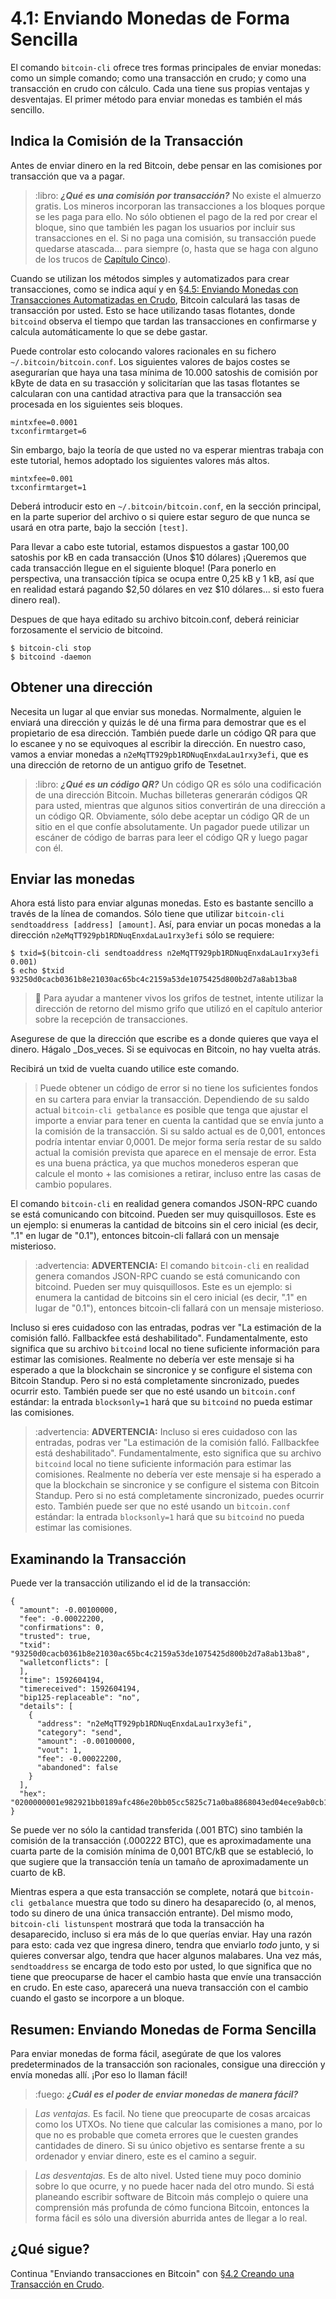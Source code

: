 # 4.1: Enviando Monedas de Forma Sencilla

El comando `bitcoin-cli` ofrece tres formas principales de enviar monedas: como un simple comando; como una transacción en crudo; y como una transacción en crudo con cálculo. Cada una tiene sus propias ventajas y desventajas. El primer método para enviar monedas es también el más sencillo.

## Indica la Comisión de la Transacción

Antes de enviar dinero en la red Bitcoin, debe pensar en las comisiones por transacción que va a pagar.

> :libro: ***¿Qué es una comisión por transacción?*** No existe el almuerzo gratis. Los mineros incorporan las transacciones a los bloques porque se les paga para ello. No sólo obtienen el pago de la red por crear el bloque, sino que también les pagan los usuarios por incluir sus transacciones en el. Si no paga una comisión, su transacción puede quedarse atascada... para siempre (o, hasta que se haga con alguno de los trucos de [Capítulo Cinco](05_0_Controlling_Bitcoin_Transactions.md)).

Cuando se utilizan los métodos simples y automatizados para crear transacciones, como se indica aquí y en [§4.5: Enviando Monedas con Transacciones Automatizadas en Crudo](04_5_Sending_Coins_with_Automated_Raw_Transactions.md), Bitcoin calculará las tasas de transacción por usted. Esto se hace utilizando tasas flotantes, donde `bitcoind` observa el tiempo que tardan las transacciones en confirmarse y calcula automáticamente lo que se debe gastar.

Puede controlar esto colocando valores racionales en su fichero `~/.bitcoin/bitcoin.conf`. Los siguientes valores de bajos costes se asegurarían que haya una tasa mínima de 10.000 satoshis de comisión por kByte de data en su trasacción y solicitarían que las tasas flotantes se calcularan con una cantidad atractiva para que la transacción sea procesada en los siguientes seis bloques. 
```
mintxfee=0.0001
txconfirmtarget=6
```
Sin embargo, bajo la teoría de que usted no va esperar mientras trabaja con este tutorial, hemos adoptado los siguientes valores más altos. 
```
mintxfee=0.001
txconfirmtarget=1
```
Deberá introducir esto en `~/.bitcoin/bitcoin.conf`, en la sección principal, en la parte superior del archivo o si quiere estar seguro de que nunca se usará en otra parte, bajo la sección `[test]`.

Para llevar a cabo este tutorial, estamos dispuestos a gastar 100,00 satoshis por kB en cada transacción (Unos $10 dólares) ¡Queremos que cada transacción llegue en el siguiente bloque! (Para ponerlo en perspectiva, una transacción típica se ocupa entre 0,25 kB y 1 kB, así que en realidad estará pagando $2,50 dólares en vez $10 dólares... si esto fuera dinero real).

Despues de que haya editado su archivo bitcoin.conf, deberá reiniciar forzosamente el servicio de bitcoind.
```
$ bitcoin-cli stop
$ bitcoind -daemon
```

## Obtener una dirección

Necesita un lugar al que enviar sus monedas. Normalmente, alguien le enviará una dirección y quizás le dé una firma para demostrar que es el propietario de esa dirección. También puede darle un código QR para que lo escanee y no se equivoques al escribir la dirección. En nuestro caso, vamos a enviar monedas a `n2eMqTT929pb1RDNuqEnxdaLau1rxy3efi`, que es una dirección de retorno de un antiguo grifo de Tesetnet.

> :libro: ***¿Qué es un código QR?*** Un código QR es sólo una codificación de una dirección Bitcoin. Muchas billeteras generarán códigos QR para usted, mientras que algunos sitios convertirán de una dirección a un código QR. Obviamente, sólo debe aceptar un código QR de un sitio en el que confíe absolutamente. Un pagador puede utilizar un escáner de código de barras para leer el código QR y luego pagar con él.

## Enviar las monedas

Ahora está listo para enviar algunas monedas. Esto es bastante sencillo a través de la línea de comandos. Sólo tiene que utilizar `bitcoin-cli sendtoaddress [address] [amount]`. Así, para enviar un pocas monedas a la dirección `n2eMqTT929pb1RDNuqEnxdaLau1rxy3efi` sólo se requiere:
```
$ txid=$(bitcoin-cli sendtoaddress n2eMqTT929pb1RDNuqEnxdaLau1rxy3efi 0.001)
$ echo $txid
93250d0cacb0361b8e21030ac65bc4c2159a53de1075425d800b2d7a8ab13ba8
```

> 🙏 Para ayudar a mantener vivos los grifos de testnet, intente utilizar la dirección de retorno del mismo grifo que utilizó en el capítulo anterior sobre la recepción de transacciones.

Asegurese de que la dirección que escribe es a donde quieres que vaya el dinero. Hágalo _Dos_veces. Si se equivocas en Bitcoin, no hay vuelta atrás. 

Recibirá un txid de vuelta cuando utilice este comando.

> ❕ Puede obtener un código de error si no tiene los suficientes fondos en su cartera para enviar la transacción. Dependiendo de su saldo actual `bitcoin-cli getbalance` es posible que tenga que ajustar el importe a enviar para tener en cuenta la cantidad que se envía junto a la comisión de la transacción. Si su saldo actual es de 0,001, entonces podría intentar enviar 0,0001. De mejor forma sería restar de su saldo actual la comisión prevista que aparece en el mensaje de error. Esta es una buena práctica, ya que muchos monederos esperan que calcule el monto + las comisiones a retirar, incluso entre las casas de cambio populares.

El comando `bitcoin-cli` en realidad genera comandos JSON-RPC cuando se está comunicando con bitcoind. Pueden ser muy quisquillosos. Este es un ejemplo: si enumeras la cantidad de bitcoins sin el cero inicial (es decir, ".1" en lugar de "0.1"), entonces bitcoin-cli fallará con un mensaje misterioso.

> :advertencia: **ADVERTENCIA:** El comando `bitcoin-cli` en realidad genera comandos JSON-RPC cuando se está comunicando con bitcoind. Pueden ser muy quisquillosos. Este es un ejemplo: si enumera la cantidad de bitcoins sin el cero inicial (es decir, ".1" en lugar de "0.1"), entonces bitcoin-cli fallará con un mensaje misterioso.

Incluso si eres cuidadoso con las entradas, podras ver "La estimación de la comisión falló. Fallbackfee está deshabilitado". Fundamentalmente, esto significa que su archivo `bitcoind` local no tiene suficiente información para estimar las comisiones. Realmente no debería ver este mensaje si ha esperado a que la blockchain se sincronice y se configure el sistema con Bitcoin Standup. Pero si no está completamente sincronizado, puedes ocurrir esto. También puede ser que no esté usando un `bitcoin.conf` estándar: la entrada `blocksonly=1` hará que su `bitcoind` no pueda estimar las comisiones.

> :advertencia: **ADVERTENCIA:** Incluso si eres cuidadoso con las entradas, podras ver "La estimación de la comisión falló. Fallbackfee está deshabilitado". Fundamentalmente, esto significa que su archivo `bitcoind` local no tiene suficiente información para estimar las comisiones. Realmente no debería ver este mensaje si ha esperado a que la blockchain se sincronice y se configure el sistema con Bitcoin Standup. Pero si no está completamente sincronizado, puedes ocurrir esto. También puede ser que no esté usando un `bitcoin.conf` estándar: la entrada `blocksonly=1` hará que su `bitcoind` no pueda estimar las comisiones.

## Examinando la Transacción

Puede ver la transacción utilizando el id de la transacción:
```
{
  "amount": -0.00100000,
  "fee": -0.00022200,
  "confirmations": 0,
  "trusted": true,
  "txid": "93250d0cacb0361b8e21030ac65bc4c2159a53de1075425d800b2d7a8ab13ba8",
  "walletconflicts": [
  ],
  "time": 1592604194,
  "timereceived": 1592604194,
  "bip125-replaceable": "no",
  "details": [
    {
      "address": "n2eMqTT929pb1RDNuqEnxdaLau1rxy3efi",
      "category": "send",
      "amount": -0.00100000,
      "vout": 1,
      "fee": -0.00022200,
      "abandoned": false
    }
  ],
  "hex": "0200000001e982921bb0189afc486e20bb05cc5825c71a0ba8868043ed04ece9ab0cb12a8e010000006a47304402200fc493a01c5c9d9574f7c321cee6880f7f1df847be71039e2d996f7f75c17b3d02203057f5baa48745ba7ab5f1d4eed11585bd8beab838b1ca03a4138516fe52b3b8012102fd5740996d853ea51a6904cf03257fc11204b0179f344c49739ec5b20b39c9bafeffffff02e8640d0000000000160014d37b6ae4a917bcc873f6395741155f565e2dc7c4a0860100000000001976a914e7c1345fc8f87c68170b3aa798a956c2fe6a9eff88ac780b1b00"
}
```
Se puede ver no sólo la cantidad transferida (.001 BTC) sino también la comisión de la transacción (.000222 BTC), que es aproximadamente una cuarta parte de la comisión mínima de 0,001 BTC/kB que se estableció, lo que sugiere que la transacción tenía un tamaño de aproximadamente un cuarto de kB.

Mientras espera a que esta transacción se complete, notará que `bitcoin-cli getbalance` muestra que todo su dinero ha desaparecido (o, al menos, todo su dinero de una única transacción entrante). Del mismo modo, `bitcoin-cli listunspent` mostrará que toda la transacción ha desaparecido, incluso si era más de lo que querías enviar. Hay una razón para esto: cada vez que ingresa dinero, tendra que enviarlo _todo_ junto, y si quieres conversar algo, tendra que hacer algunos malabares. Una vez más, `sendtoaddress` se encarga de todo esto por usted, lo que significa que no tiene que preocuparse de hacer el cambio hasta que envíe una transacción en crudo. En este caso, aparecerá una nueva transacción con el cambio cuando el gasto se incorpore a un bloque.

## Resumen: Enviando Monedas de Forma Sencilla

Para enviar monedas de forma fácil, asegúrate de que los valores predeterminados de la transacción son racionales, consigue una dirección y envía monedas allí. ¡Por eso lo llaman fácil!

> :fuego: ***¿Cuál es el poder de enviar monedas de manera fácil?***

> _Las ventajas._ Es facil. No tiene que preocuparte de cosas arcaicas como los UTXOs. No tiene que calcular las comisiones a mano, por lo que no es probable que cometa errores que le cuesten grandes cantidades de dinero. Si su único objetivo es sentarse frente a su ordenador y enviar dinero, este es el camino a seguir.

> _Las desventajas._ Es de alto nivel. Usted tiene muy poco dominio sobre lo que ocurre, y no puede hacer nada del otro mundo. Si está planeando escribir software de Bitcoin más complejo o quiere una comprensión más profunda de cómo funciona Bitcoin, entonces la forma fácil es sólo una diversión aburrida antes de llegar a lo real.

## ¿Qué sigue?

Continua "Enviando transacciones en Bitcoin" con [§4.2 Creando una Transacción en Crudo](04_2_Creating_a_Raw_Transaction.md).

